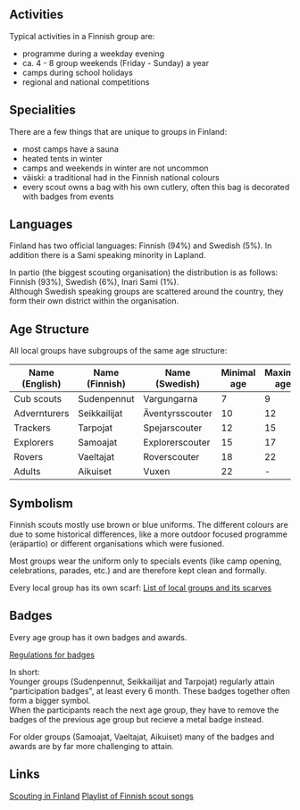 ## Activities
Typical activities in a Finnish group are:
 * programme during a weekday evening
 * ca. 4 - 8 group weekends (Friday - Sunday) a year
 * camps during school holidays
 * regional and national competitions

## Specialities
There are a few things that are unique to groups in Finland:
 * most camps have a sauna
 * heated tents in winter
 * camps and weekends in winter are not uncommon
 * väiski: a traditional had in the Finnish national colours
 * every scout owns a bag with his own cutlery, often this bag is decorated with badges from events
 
## Languages
Finland has two official languages: Finnish (94%) and Swedish (5%). In addition there is a Sami speaking minority in Lapland.

In partio (the biggest scouting organisation) the distribution is as follows: Finnish (93%), Swedish (6%), Inari Sami (1%).   
Although Swedish speaking groups are scattered around the country, they form their own district within the organisation.
   
## Age Structure
All local groups have subgroups of the same age structure:

Name (English) | Name (Finnish) | Name (Swedish)   | Minimal age | Maximal age
---            | ---            | ---              | ---         | ---
Cub scouts     | Sudenpennut    | Vargungarna      | 7           | 9
Advernturers   | Seikkailijat   | Äventyrsscouter  | 10          | 12
Trackers       | Tarpojat       | Spejarscouter    | 12          | 15
Explorers      | Samoajat       | Explorerscouter  | 15          | 17
Rovers         | Vaeltajat      | Roverscouter     | 18          | 22
Adults         | Aikuiset       | Vuxen            | 22          | \-

## Symbolism
Finnish scouts mostly use brown or blue uniforms. The different colours are due to some historical differences,
like a more outdoor focused programme (eräpartio) or different organisations which were fusioned.

Most groups wear the uniform only to specials events (like camp opening, celebrations, parades, etc.) and are therefore kept clean and formally.

Every local group has its own scarf: [List of local groups and its scarves](https://fi.scoutwiki.org/Luokka:Huivikuvat)

## Badges

Every age group has it own badges and awards.

[Regulations for badges](https://www.partio.fi/partiolaiselle/apua-ja-ohjeita/partioasu-ja-merkit/)

In short:  
Younger groups (Sudenpennut, Seikkailijat and Tarpojat) regularly attain "participation badges", at least every 6 month.
These badges together often form a bigger symbol.  
When the participants reach the next age group, they have to remove the badges of the previous age group but recieve a metal badge instead.

For older groups (Samoajat, Vaeltajat, Aikuiset) many of the badges and awards are by far more challenging to attain.

## Links
[Scouting in Finland](https://partio.fi/)
[Playlist of Finnish scout songs](https://www.youtube.com/watch?v=B7E2fW2a3r0&list=OLAK5uy_mC4NUKKF7HDAa-QwHhSQGOiee6K_XJ94s)
